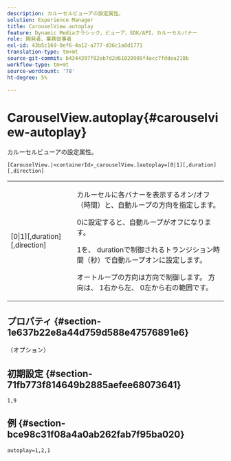 ```yaml
---
description: カルーセルビューアの設定属性。
solution: Experience Manager
title: CarouselView.autoplay
feature: Dynamic Mediaクラシック，ビューア，SDK/API，カルーセルバナー
role: 開発者、業務従事者
exl-id: 43b5c169-0ef6-4a12-a777-d36c1a8d1771
translation-type: tm+mt
source-git-commit: b4344397f82eb7d2d61020909f4acc7fddea210b
workflow-type: tm+mt
source-wordcount: '78'
ht-degree: 5%

---
```


# CarouselView.autoplay{#carouselview-autoplay}

カルーセルビューアの設定属性。

`[CarouselView.|<containerId>_carouselView.]autoplay=[0|1][,duration][,direction]`

<table id="table_441553CD34C94A58A9D7CBF772DEDDB6"> 
 <tbody> 
  <tr> 
   <td colname="col1"> <p> <span class="codeph">[0|1][,duration][,direction]</span> </p> </td> 
   <td colname="col2"> <p> カルーセルに各バナーを表示するオン/オフ（時間）と、自動ループの方向を指定します。 </p> <p><span class="codeph"> 0</span>に設定すると、自動ループがオフになります。 </p> <p><span class="codeph"> 1</span>を、<span class="codeph"> duration</span>で制御されるトランジション時間（秒）で自動ループオンに設定します。 </p> <p>オートループの方向は<span class="codeph">方向</span>で制御します。 <span class="codeph">方向</span>は、<span class="codeph"> 1</span>右から左、<span class="codeph"> 0</span>左から右の範囲です。 </p> </td> 
  </tr> 
 </tbody> 
</table>

## プロパティ {#section-1e637b22e8a44d759d588e47576891e6}

（オプション）

## 初期設定 {#section-71fb773f814649b2885aefee68073641}

`1,9`

## 例 {#section-bce98c31f08a4a0ab262fab7f95ba020}

```
autoplay=1,2,1
```
